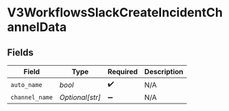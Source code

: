 # V3WorkflowsSlackCreateIncidentChannelData


## Fields

| Field              | Type               | Required           | Description        |
| ------------------ | ------------------ | ------------------ | ------------------ |
| `auto_name`        | *bool*             | :heavy_check_mark: | N/A                |
| `channel_name`     | *Optional[str]*    | :heavy_minus_sign: | N/A                |